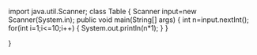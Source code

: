 import java.util.Scanner;
class Table
{
  Scanner input=new Scanner(System.in);
  public void main(String[] args)
  {
    int n=input.nextInt();
    for(int i=1;i<=10;i++)
    {
      System.out.println(n*1);
    }
  }

}


